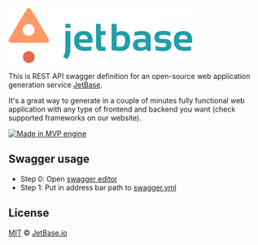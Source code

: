[![JetBase](./static/img/logo-white-bcg.svg)](https://jetbase.io)

This is REST API swagger definition for an open-source web application generation service [JetBase](https://jetbase.io/).


It's a great way to generate in a couple of minutes fully functional web application with any type of frontend and backend you want (check supported frameworks on our website).



[![Made in MVP engine](https://img.shields.io/badge/made%20in-MVP%20engine-brightgreen.svg)](https://mvpngn.com/)



## Swagger usage

- Step 0: Open [swagger editor](https://petstore.swagger.io/)
- Step 1: Put in address bar path to [swagger.yml](https://raw.githubusercontent.com/jetbase-io/jetbase-swagger/master/swagger.yml)



## License

[MIT](https://opensource.org/licenses/MIT) &copy; [JetBase.io](https://jetbase.io)
